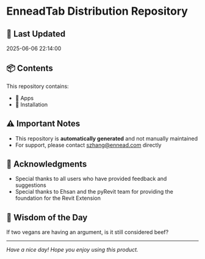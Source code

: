 # EnneadTab Distribution Repository

## 📅 Last Updated
2025-06-06 22:14:00



## 📦 Contents
This repository contains:
- 📂 Apps
- 📂 Installation

## ⚠️ Important Notes
- This repository is **automatically generated** and not manually maintained
- For support, please contact szhang@ennead.com directly

## 🙏 Acknowledgments
- Special thanks to all users who have provided feedback and suggestions
- Special thanks to Ehsan and the pyRevit team for providing the foundation for the Revit Extension

## 💭 Wisdom of the Day
If two vegans are having an argument, is it still considered beef?

---
*Have a nice day! Hope you enjoy using this product.*
